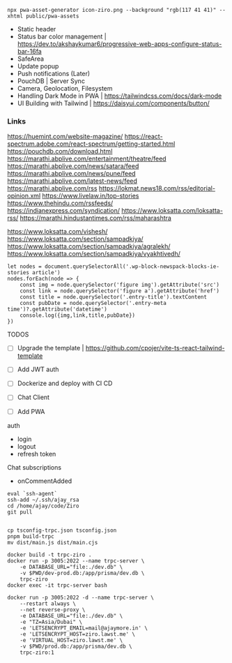 ```
npx pwa-asset-generator icon-ziro.png --background "rgb(117 41 41)" --xhtml public/pwa-assets
```

- Static header
- Status bar color management | https://dev.to/akshaykumar6/progressive-web-apps-configure-status-bar-16fa
- SafeArea
- Update popup
- Push notifications (Later)
- PouchDB | Server Sync
- Camera, Geolocation, Filesystem
- Handling Dark Mode in PWA | https://tailwindcss.com/docs/dark-mode
- UI Building with Tailwind | https://daisyui.com/components/button/


### Links
https://huemint.com/website-magazine/
https://react-spectrum.adobe.com/react-spectrum/getting-started.html
https://pouchdb.com/download.html
https://marathi.abplive.com/entertainment/theatre/feed
https://marathi.abplive.com/news/satara/feed
https://marathi.abplive.com/news/pune/feed
https://marathi.abplive.com/latest-news/feed
https://marathi.abplive.com/rss
https://lokmat.news18.com/rss/editorial-opinion.xml
https://www.livelaw.in/top-stories
https://www.thehindu.com/rssfeeds/
https://indianexpress.com/syndication/
https://www.loksatta.com/loksatta-rss/
https://marathi.hindustantimes.com/rss/maharashtra

https://www.loksatta.com/vishesh/
https://www.loksatta.com/section/sampadkiya/
https://www.loksatta.com/section/sampadkiya/agralekh/
https://www.loksatta.com/section/sampadkiya/vyakhtivedh/


```
let nodes = document.querySelectorAll('.wp-block-newspack-blocks-ie-stories article')
nodes.forEach(node => {
    const img = node.querySelector('figure img').getAttribute('src')
    const link = node.querySelector('figure a').getAttribute('href')
    const title = node.querySelector('.entry-title').textContent
    const pubDate = node.querySelector('.entry-meta time')?.getAttribute('datetime')
    console.log({img,link,title,pubDate})
})
```


TODOS
- [ ] Upgrade the template | https://github.com/cpojer/vite-ts-react-tailwind-template
- [ ] Add JWT auth
- [ ] Dockerize and deploy with CI CD
- [ ] Chat Client
- [ ] Add PWA



auth
- login
- logout
- refresh token

Chat subscriptions
- onCommentAdded


```
eval `ssh-agent`
ssh-add ~/.ssh/ajay_rsa
cd /home/ajay/code/Ziro
git pull


cp tsconfig-trpc.json tsconfig.json
pnpm build-trpc
mv dist/main.js dist/main.cjs

docker build -t trpc-ziro .
docker run -p 3005:2022 --name trpc-server \
    -e DATABASE_URL="file:./dev.db" \
    -v $PWD/dev-prod.db:/app/prisma/dev.db \
    trpc-ziro
docker exec -it trpc-server bash

docker run -p 3005:2022 -d --name trpc-server \
    --restart always \
    --net reverse-proxy \
    -e DATABASE_URL="file:./dev.db" \
    -e "TZ=Asia/Dubai" \
    -e 'LETSENCRYPT_EMAIL=mail@ajaymore.in' \
    -e 'LETSENCRYPT_HOST=ziro.lawst.me' \
    -e 'VIRTUAL_HOST=ziro.lawst.me' \
    -v $PWD/prod.db:/app/prisma/dev.db \
    trpc-ziro:1
```